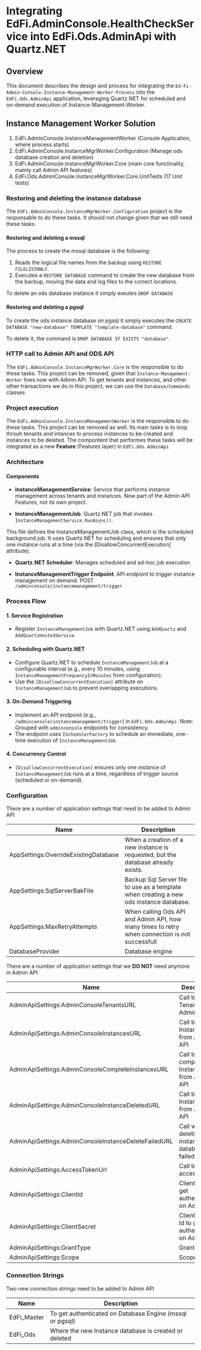 # Integrating EdFi.AdminConsole.HealthCheckService into EdFi.Ods.AdminApi with Quartz.NET

## Overview

This document describes the design and process for integrating the `Ed-Fi-Admin-Console-Instance-Management-Worker-Process`
into the `EdFi.Ods.AdminApi` application, leveraging Quartz.NET for scheduled and on-demand execution of Instance-Management-Worker.

## Instance Management Worker Solution

1. EdFi.AdminConsole.InstanceManagementWorker (Console Application, where process starts)
2. EdFi.AdminConsole.InstanceMgrWorker.Configuration (Manage ods database creation and deletion)
3. EdFi.AdminConsole.InstanceMgrWorker.Core (main core functinality, mainly call Admin API features)
4. EdFi.Ods.AdminConsole.InstanceMgrWorker.Core.UnitTests (17 Unit tests)

### Restoring and deleting the instance database

The `EdFi.AdminConsole.InstanceMgrWorker.Configuration` project is the responsable to do these tasks.
It should not change given that we still need these tasks.

#### Restoring and deleting a mssql

The process to create the mssql database is the following:

1. Reads the logical file names from the backup using `RESTORE FILELISTONLY`.
2. Executes a `RESTORE DATABASE` command to create the new database from the backup, moving the data and log files to the correct locations.

To delete an ods database instance it simply exeutes `DROP DATABASE`

#### Restoring and deleting a pgsql

To create the ods instance database on pgsql it simply executes the `CREATE DATABASE "new-database" TEMPLATE "template-database"` command.

To delete it, the command is `DROP DATABASE IF EXISTS "database"`.

### HTTP call to Admin API and ODS API

The `EdFi.AdminConsole.InstanceMgrWorker.Core` is the responsible to do these tasks.
This project can be removed, given that `Instance-Management-Worker` lives now with Admin API.
To get tenants and instances, and other other transactions we do in this project, we can use the
`Database/Commands` classes

### Project execution

The `EdFi.AdminConsole.InstanceManagementWorker` is the responsible to do these tasks.
This project can be removed as well. Its main tasks is to loop throuh tenants and intances
to process instances to be created and instances to be deleted.
The compontent that performes these tasks will be integrated as a new **Feature** (Features layer) in `EdFi.Ods.AdminApi`

### Architecture

#### Components

* **InstanceManagementService**: Service that performs instance management across tenants and instances.
Now part of the Admin API Features, not its own project.

* **InstanceManagementJob**: Quartz.NET job that invokes `InstanceManagementService.RunAsync()`.

This file defines the InstanceManagementJob class, which is the scheduled background job.
It uses Quartz.NET for scheduling and ensures that only one instance runs at a time (via the [DisallowConcurrentExecution] attribute).

* **Quartz.NET Scheduler**: Manages scheduled and ad-hoc job execution.

* **InstanceManagementTrigger Endpoint**: API endpoint to trigger instance management on demand.
POST `/adminconsole/instancemanagement/trigger`

### Process Flow

#### 1. Service Registration

* Register `InstanceManagementJob` with Quartz.NET using `AddQuartz` and `AddQuartzHostedService`.

#### 2. Scheduling with Quartz.NET

* Configure Quartz.NET to schedule `InstanceManagementJob` at a configurable interval (e.g., every 10 minutes,
using `InstanceManagementFrequencyInMinutes` from configuration).
* Use the `[DisallowConcurrentExecution]` attribute on `InstanceManagementJob` to prevent overlapping executions.

#### 3. On-Demand Triggering

* Implement an API endpoint (e.g., `/adminconsole/instancemanagement/trigger`) in `EdFi.Ods.AdminApi`. Note: Grouped with `adminconsole` endpoints for consistency.
* The endpoint uses `ISchedulerFactory` to schedule an immediate, one-time execution of `InstanceManagementJob`.

#### 4. Concurrency Control

* `[DisallowConcurrentExecution]` ensures only one instance of `InstanceManagementJob` runs at a time, regardless of trigger source (scheduled or on-demand).

### Configuration

There are a number of application settings that need to be added to Admin API

| Name   | Description |
| ---    | ---         |
| AppSettings:OverrideExistingDatabase | When a creation of a new instance is requested, but the database already exists. |
| AppSettings:SqlServerBakFile | Backup Sql Server file to use as a template when creating a new ods instance database. |
| AppSettings:MaxRetryAttempts |  When calling Ods API and Admin API, how many times to retry when connection is not successfull |
| DatabaseProvider | Database engine |

There are a number of application settings that we **DO NOT** need anymore in Admin API

| Name   | Description |
| ---    | ---         |
| AdminApiSettings:AdminConsoleTenantsURL | Call to get Tenants from Admin API |
| AdminApiSettings:AdminConsoleInstancesURL | Call to get Instances from Admin API |
| AdminApiSettings:AdminConsoleCompleteInstancesURL | Call to complete Instances from Admin API |
| AdminApiSettings:AdminConsoleInstanceDeletedURL | Call to delete Instances from Admin API |
| AdminApiSettings:AdminConsoleInstanceDeleteFailedURL | Call when a deletion of a instance database has failed |
| AdminApiSettings:AccessTokenUrl | Call to get access token |
| AdminApiSettings:ClientId | Client Id to get authenticated on Admin API |
| AdminApiSettings:ClientSecret | Client Secret Id to get authenticated on Admin API |
| AdminApiSettings:GrantType | Grant Type |
| AdminApiSettings:Scope | Scope |

### Connection Strings

Two new connection strings need to be added to Admin API

| Name   | Description |
| ---    | ---         |
| EdFi_Master | To get authenticated on Database Engine (mssql or pgsql) |
| EdFi_Ods | Where the new Instance database is created or deleted |
